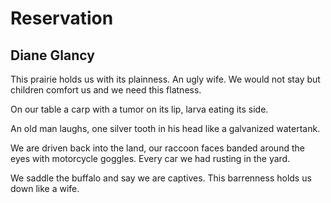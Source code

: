 # Reservation
## Diane Glancy
This prairie holds us
with its plainness.
An ugly wife.
We would not stay but children comfort us
and we need this flatness.

On our table
a carp with a tumor
on its lip,
larva eating its side.

An old man laughs,
one silver tooth
in his head
like a galvanized
watertank.

We are driven back
into the land,
our raccoon faces
banded around the eyes
with motorcycle goggles.
Every car we had
rusting in the yard.

We saddle the buffalo
and say we are captives.
This barrenness holds
us down like a wife.